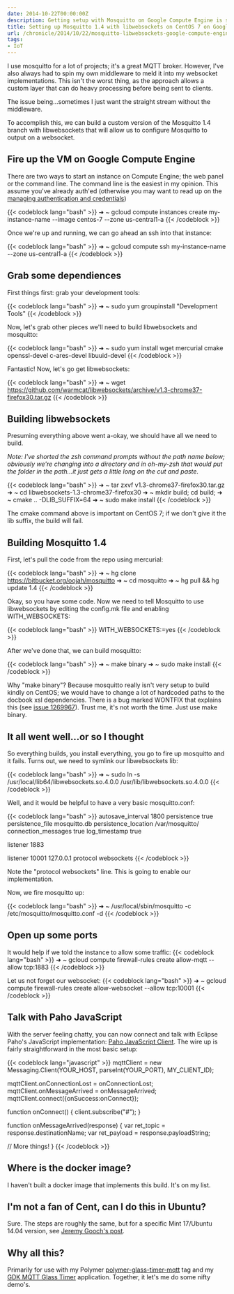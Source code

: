 ```yaml
---
date: 2014-10-22T00:00:00Z
description: Getting setup with Mosquitto on Google Compute Engine is surprisingly simple in this step-by-step setup.
title: Setting up Mosquitto 1.4 with libwebsockets on CentOS 7 on Google Compute Engine
url: /chronicle/2014/10/22/mosquitto-libwebsockets-google-compute-engine-setup/
tags:
- IoT
---
```


I use mosquitto for a lot of projects; it's a great MQTT broker. However, I've also always had to spin my own middleware to meld it into my websocket implementations. This isn't the worst thing, as the approach allows a custom layer that can do heavy processing before being sent to clients.

The issue being...sometimes I just want the straight stream without the middleware.

To accomplish this, we can build a custom version of the Mosquitto 1.4 branch with libwebsockets that will allow us to configure Mosquitto to output on a websocket.

## Fire up the VM on Google Compute Engine

There are two ways to start an instance on Compute Engine; the web panel or the command line. The command line is the easiest in my opinion. This assume you've already auth'ed (otherwise you may want to read up on the [managing authentication and credentials](https://cloud.google.com/sdk/gcloud/#gcloud.auth))

{{< codeblock lang="bash" >}}
➜  ~ gcloud compute instances create my-instance-name --image centos-7 --zone us-central1-a
{{< /codeblock >}}

Once we're up and running, we can go ahead an ssh into that instance:

{{< codeblock lang="bash" >}}
➜  ~ gcloud compute ssh my-instance-name --zone us-central1-a
{{< /codeblock >}}

## Grab some dependiences

First things first: grab your development tools:

{{< codeblock lang="bash" >}}
➜  ~ sudo yum groupinstall "Development Tools"
{{< /codeblock >}}

Now, let's grab other pieces we'll need to build libwebsockets and mosquitto:

{{< codeblock lang="bash" >}}
➜  ~ sudo yum install wget mercurial cmake openssl-devel c-ares-devel libuuid-devel
{{< /codeblock >}}

Fantastic! Now, let's go get libwebsockets:

{{< codeblock lang="bash" >}}
➜  ~ wget https://github.com/warmcat/libwebsockets/archive/v1.3-chrome37-firefox30.tar.gz
{{< /codeblock >}}

## Building libwebsockets

Presuming everything above went a-okay, we should have all we need to build.

_Note: I've shorted the zsh command prompts without the path name below; obviously we're changing into a directory and in oh-my-zsh that would put the folder in the path...it just gets a little long on the cut and paste._

{{< codeblock lang="bash" >}}
➜  ~ tar zxvf v1.3-chrome37-firefox30.tar.gz
➜  ~ cd libwebsockets-1.3-chrome37-firefox30
➜  ~ mkdir build; cd build;
➜  ~ cmake .. -DLIB_SUFFIX=64
➜  ~ sudo make install
{{< /codeblock >}}

The cmake command above is important on CentOS 7; if we don't give it the lib suffix, the build will fail.

## Building Mosquitto 1.4

First, let's pull the code from the repo using mercurial:

{{< codeblock lang="bash" >}}
➜  ~  hg clone https://bitbucket.org/oojah/mosquitto
➜  ~  cd mosquitto
➜  ~  hg pull && hg update 1.4
{{< /codeblock >}}

Okay, so you have some code. Now we need to tell Mosquitto to use libwebsockets by editing the config.mk file and enabling WITH_WEBSOCKETS:

{{< codeblock lang="bash" >}}
WITH_WEBSOCKETS:=yes
{{< /codeblock >}}

After we've done that, we can build mosquitto:

{{< codeblock lang="bash" >}}
➜  ~  make binary
➜  ~  sudo make install
{{< /codeblock >}}

Why "make binary"? Because mosquitto really isn't very setup to build kindly on CentOS; we would have to change a lot of hardcoded paths to the docbook xsl dependencies. There is a bug marked WONTFIX that explains this (see [issue 1269967](https://bugs.launchpad.net/mosquitto/+bug/1269967)). Trust me, it's not worth the time. Just use make binary.

## It all went well...or so I thought

So everything builds, you install everything, you go to fire up mosquitto and it fails. Turns out, we need to symlink our libwebsockets lib:

{{< codeblock lang="bash" >}}
➜  ~ sudo ln -s /usr/local/lib64/libwebsockets.so.4.0.0 /usr/lib/libwebsockets.so.4.0.0
{{< /codeblock >}}

Well, and it would be helpful to have a very basic mosquitto.conf:

{{< codeblock lang="bash" >}}
autosave_interval 1800
persistence true
persistence_file mosquitto.db
persistence_location /var/mosquitto/
connection_messages true
log_timestamp true

listener 1883

listener 10001 127.0.0.1
protocol websockets
{{< /codeblock >}}

Note the "protocol websockets" line. This is going to enable our implementation.

Now, we fire mosquitto up:

{{< codeblock lang="bash" >}}
➜  ~ /usr/local/sbin/mosquitto -c /etc/mosquitto/mosquitto.conf -d
{{< /codeblock >}}

## Open up some ports

It would help if we told the instance to allow some traffic:
{{< codeblock lang="bash" >}}
➜  ~ gcloud compute firewall-rules create allow-mqtt --allow tcp:1883
{{< /codeblock >}}

Let us not forget our websocket:
{{< codeblock lang="bash" >}}
➜  ~ gcloud compute firewall-rules create allow-websocket --allow tcp:10001
{{< /codeblock >}}

## Talk with Paho JavaScript

With the server feeling chatty, you can now connect and talk with Eclipse Paho's JavaScript implementation: [Paho JavaScript Client](http://www.eclipse.org/paho/clients/js/). The wire up is fairly straightforward in the most basic setup:

{{< codeblock lang="javascript" >}}
mqttClient = new Messaging.Client(YOUR_HOST, parseInt(YOUR_PORT), MY_CLIENT_ID);

mqttClient.onConnectionLost = onConnectionLost;
mqttClient.onMessageArrived = onMessageArrived;
mqttClient.connect({onSuccess:onConnect});

function onConnect() {
  client.subscribe("#");
}

function onMessageArrived(response) {
  var ret_topic = response.destinationName;
  var ret_payload = response.payloadString;

  // More things!
}
{{< /codeblock >}}

## Where is the docker image?

I haven't built a docker image that implements this build. It's on my list.

## I'm not a fan of Cent, can I do this in Ubuntu?

Sure. The steps are roughly the same, but for a specific Mint 17/Ubuntu 14.04 version, see [Jeremy Gooch's post](http://goochgooch.wordpress.com/2014/08/01/building-mosquitto-1-4/).

## Why all this?

Primarily for use with my Polymer [polymer-glass-timer-mqtt](https://github.com/justinribeiro/polymer-glass-timer-mqtt) tag and my [GDK MQTT Glass Timer](https://github.com/justinribeiro/glass-gdk-timer-mqtt) application. Together, it let's me do some nifty demo's.